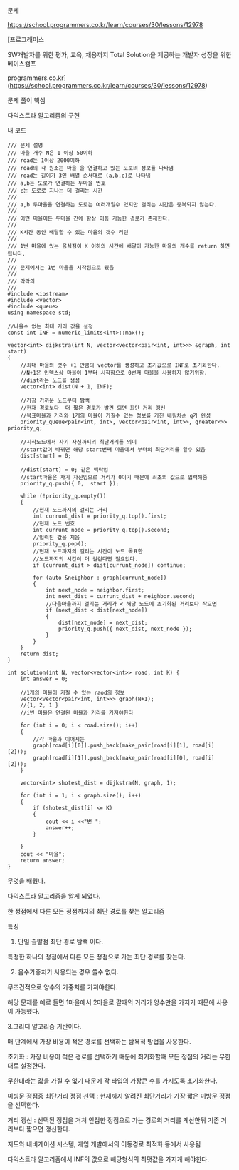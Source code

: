 문제

<https://school.programmers.co.kr/learn/courses/30/lessons/12978>

[프로그래머스

SW개발자를 위한 평가, 교육, 채용까지 Total Solution을 제공하는 개발자 성장을 위한 베이스캠프

programmers.co.kr](https://school.programmers.co.kr/learn/courses/30/lessons/12978)

문제 풀이 핵심

다익스트라 알고리즘의 구현

내 코드

```
/// 문제 설명
/// 마을 개수 N은 1 이상 50이하
/// road는 1이상 2000이하
/// road의 각 원소는 마을 을 연결하고 있는 도로의 정보를 나타냄
/// road는 길이가 3인 배열 순서대로 (a,b,c)로 나타냄
/// a,b는 도로가 연결하는 두마을 번호
/// c는 도로로 지나는 데 걸리는 시간
/// 
/// a,b 두마을을 연결하는 도로는 여러개일수 있지만 걸리는 시간은 중복되지 않는다.
/// 
/// 어떤 마을이든 두마을 간에 항상 이동 가능한 경로가 존재한다.
/// 
/// K시간 동안 배달할 수 있는 마을의 갯수 리턴
/// 
/// 1번 마을에 있는 음식점이 K 이하의 시간에 배달이 가능한 마을의 개수를 return 하면 됩니다.
/// 
/// 문제에서는 1번 마을을 시작점으로 줬음
/// 
/// 각각의
/// 
#include <iostream>
#include <vector>
#include <queue>
using namespace std;

//나올수 없는 최대 거리 값을 설정
const int INF = numeric_limits<int>::max();

vector<int> dijkstra(int N, vector<vector<pair<int, int>>> &graph, int start)
{
    //최대 마을의 갯수 +1 만큼의 vector를 생성하고 초기값으로 INF로 초기화한다.
    //N+1은 인덱스상 마을이 1부터 시작함으로 0번째 마을을 사용하지 않기위함.
    //dist라는 노드를 생성
    vector<int> dist(N + 1, INF);

    //가장 가까운 노드부터 탐색
    //현재 경로보다  더 짧은 경로가 발견 되면 최단 거리 갱신
    //목표마을과 거리와 1개의 마을이 가질수 있는 정보를 가진 내림차순 q가 완성
    priority_queue<pair<int, int>, vector<pair<int, int>>, greater<>> priority_q;
    
    //시작노드에서 자기 자신까지의 최단거리를 의미
    //start값이 바뀌면 해당 start번째 마을에서 부터의 최단거리를 알수 있음
    dist[start] = 0;

    //dist[start] = 0; 같은 맥락임
    //start마을은 자기 자신임으로 거리가 0이기 때문에 최초의 값으로 입력해줌
    priority_q.push({ 0,  start });

    while (!priority_q.empty())
    {
        //현재 노드까지의 걸리는 거리
        int currunt_dist = priority_q.top().first;
        //현재 노드 번호
        int currunt_node = priority_q.top().second;
        //입력된 값을 지움
        priority_q.pop();
        //현재 노드까지의 걸리는 시간이 노드 목표한 
        //노드까지의 시간이 더 걸린다면 필요없다.
        if (currunt_dist > dist[currunt_node]) continue;

        for (auto &neighbor : graph[currunt_node])
        {
            int next_node = neighbor.first;
            int next_dist = currunt_dist + neighbor.second;
            //다음마을까지 걸리는 거리가 < 해당 노드에 초기화된 거리보다 작으면
            if (next_dist < dist[next_node])
            {
                dist[next_node] = next_dist;
                priority_q.push({ next_dist, next_node });
            }
        }
    }
    return dist;
}

int solution(int N, vector<vector<int>> road, int K) {
    int answer = 0;

    //1개의 마을이 가질 수 있는 raod의 정보
    vector<vector<pair<int, int>>> graph(N+1);
    //{1, 2, 1 }
    //i번 마을은 연결된 마을과 거리를 가져야한다

    for (int i = 0; i < road.size(); i++)
    {
        //각 마을과 이어지는 
        graph[road[i][0]].push_back(make_pair(road[i][1], road[i][2]));
        graph[road[i][1]].push_back(make_pair(road[i][0], road[i][2]));
    }
    
    vector<int> shotest_dist = dijkstra(N, graph, 1);

    for (int i = 1; i < graph.size(); i++)
    {
        if (shotest_dist[i] <= K)
        {
            cout << i <<"번 ";
            answer++;
        }
       
    }
    cout << "마을";
    return answer;
}
```

무엇을 배웠나.

다익스트라 알고리즘을 알게 되었다.

한 정점에서 다른 모든 정점까지의 최단 경로를 찾는 알고리즘

특징  
1. 단일 출발점 최단 경로 탐색 이다.

특정한 하나의 정점에서 다른 모든 정점으로 가는 최단 경로를 찾는다.

2. 음수가중치가 사용되는 경우 쓸수 없다.

무조건적으로 양수의 가중치를 가져야한다.

해당 문제를 예로 들면 1마을에서 2마을로 갈때의 거리가 양수만을 가지기 때문에 사용이 가능했다.

3.그리디 알고리즘 기반이다.

매 단계에서 가장 비용이 적은 경로를 선택하는 탐욕적 방법을 사용한다.

초기화 : 가장 비용이 적은 경로를 선택하기 때문에 최기화할때 모든 정점의 거리는 무한대로 설정한다.

무한대라는 값을 가질 수 없기 때문에 각 타입의 가장큰 수를 가지도록 초기화한다.

미빙문 정점중 최단거리 정점 선택 : 현재까지 알려진 최단거리가 가장 짧은 미방문 정점을 선택한다.

거리 갱신 : 선택된 정점을 거쳐 인접한 정점으로 가는 경로의 거리를 계산한뒤 기존 거리보다 짧으면 갱신한다.

지도와 내비게이션 시스템, 게임 개발에서의 이동경로 최적화 등에서 사용됨

다익스트라 알고리즘에서 INF의 값으로 해당형식의 최댓값을 가지게 해야한다.